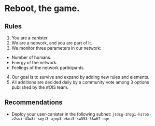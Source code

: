 # Reboot, the game.

## Rules

1. You are a canister.
2. We are a network, and you are part of it.
3. We monitor three parameters in our network:

- Number of humans.
- Energy of the network.
- Feelings of the network participants.

4. Our goal is to survive and expand by adding new rules and elements.
5. All additions are decided daily by a community vote among 3 options published by the #OIS team.

## Recommendations

- Deploy your user-canister in the following subnet: `jtdsg-3h6gi-hs7o5-z2soi-43w3z-soyl3-ajnp3-ekni5-sw553-5kw67-nqe`
